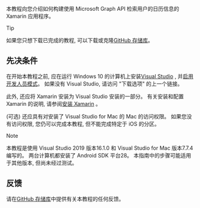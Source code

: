 <!-- markdownlint-disable MD002 MD041 -->

本教程向您介绍如何构建使用 Microsoft Graph API 检索用户的日历信息的 Xamarin 应用程序。

> [!TIP]
> 如果您只想下载已完成的教程, 可以下载或克隆[GitHub 存储库](https://github.com/microsoftgraph/msgraph-training-xamarin)。

## <a name="prerequisites"></a>先决条件

在开始本教程之前, 应在运行 Windows 10 的计算机上安装[Visual Studio](https://visualstudio.microsoft.com/vs/) , 并[启用开发人员模式](https://docs.microsoft.com/windows/uwp/get-started/enable-your-device-for-development)。 如果没有 Visual Studio, 请访问 "下载选项" 的上一个链接。

此外, 还应将 Xamarin 安装为 Visual Studio 安装的一部分。 有关安装和配置 Xamarin 的说明, 请参阅[安装 Xamarin](/xamarin/cross-platform/get-started/installation) 。

(可选) 还应具有对安装了 Visual Studio for Mac 的 Mac 的访问权限。 如果您没有访问权限, 您仍可以完成本教程, 但不能完成特定于 iOS 的分区。

> [!NOTE]
> 本教程是使用 Visual Studio 2019 版本16.1.0 和 Visual Studio for Mac 版本7.7.4 编写的。 两台计算机都安装了 Android SDK 平台28。 本指南中的步骤可能适用于其他版本, 但尚未经过测试。

## <a name="feedback"></a>反馈

请在[GitHub 存储库](https://github.com/microsoftgraph/msgraph-training-xamarin)中提供有关本教程的任何反馈。